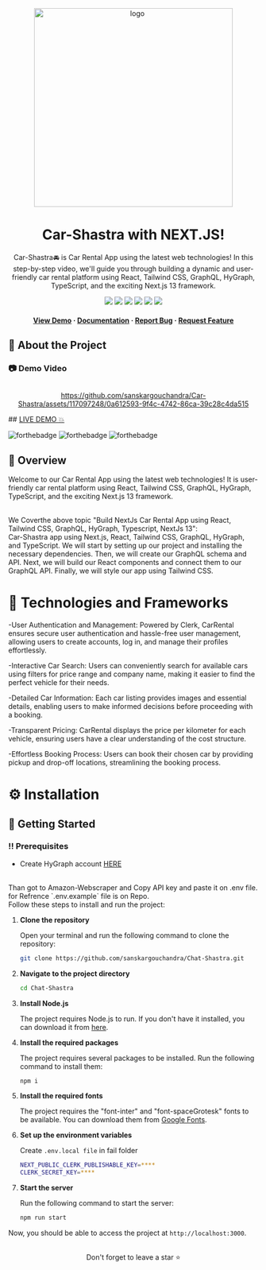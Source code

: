 <div align="center">


  <img src="https://github.com/sanskargouchandra/Car-Shastra/assets/117097248/90c29fc8-e1cc-4f0d-8ebe-7aca3a5c543a" width='400' alt="logo" />

  # Car-Shastra with NEXT.JS!
  
  <p>
Car-Shastra🚘 is Car Rental App using the latest web technologies! In this step-by-step video, we'll guide you through building a dynamic and user-friendly car rental platform using React, Tailwind CSS, GraphQL, HyGraph, TypeScript, and the exciting Next.js 13 framework.
  </p>
  
  
<!-- Badges -->

<a href="https://car-shastra.vercel.app/" target="_blank">![](https://img.shields.io/website-up-down-green-red/http/monip.org.svg)</a>
![](https://img.shields.io/badge/Maintained-Yes-indigo)
![](https://img.shields.io/github/forks/SashenJayathilaka/AMAZON-Clone.svg)
![](https://img.shields.io/github/stars/SashenJayathilaka/AMAZON-Clone.svg)
![](https://img.shields.io/github/issues/SashenJayathilaka/AMAZON-Clone)
![](https://img.shields.io/github/last-commit/SashenJayathilaka/AMAZON-Clone)

<h4>
    <a href="https://car-shastra.vercel.app/"/>View Demo</a>
  <span> · </span>
    <a href="https://github.com/sanskargouchandra/Car-Shastra/blob/master/README.md">Documentation</a>
  <span> · </span>
    <a href="https://github.com/sanskargouchandra/Car-Shastra/issues">Report Bug</a>
  <span> · </span>
    <a href="https://github.com/sanskargouchandra/Car-Shastra/issues">Request Feature</a>
  </h4>

</div>
  <!-- About the Project -->

## :star2: About the Project

<!-- Screenshots -->

### :camera: Demo Video

<div style="display: flex" align="center"><br>


https://github.com/sanskargouchandra/Car-Shastra/assets/117097248/0a612593-9f4c-4742-86ca-39c28c4da515

</div>
## <a href="https://car-shastra.vercel.app/" target="_blank">LIVE DEMO 💥</a>

![forthebadge](https://forthebadge.com/images/badges/built-with-love.svg)
![forthebadge](https://forthebadge.com/images/badges/for-you.svg)
![forthebadge](https://forthebadge.com/images/badges/powered-by-coffee.svg)
<br/>

## :star2: Overview
Welcome to our  Car Rental App using the latest web technologies! It is user-friendly car rental platform using React, Tailwind CSS, GraphQL, HyGraph, TypeScript, and the exciting Next.js 13 framework.

</br>
We Coverthe above topic "Build NextJs Car Rental App using React, Tailwind CSS, GraphQL, HyGraph, Typescript, NextJs 13":
</br>
Car-Shastra app using Next.js, React, Tailwind CSS, GraphQL, HyGraph, and TypeScript. We will start by setting up our project and installing the necessary dependencies. Then, we will create our GraphQL schema and API. Next, we will build our React components and connect them to our GraphQL API. Finally, we will style our app using Tailwind CSS.

# :space_invader: Technologies and Frameworks

-User Authentication and Management: Powered by Clerk, CarRental ensures secure user authentication and hassle-free user management, allowing users to create accounts, log in, and manage their profiles effortlessly.

-Interactive Car Search: Users can conveniently search for available cars using filters for price range and company name, making it easier to find the perfect vehicle for their needs.

-Detailed Car Information: Each car listing provides images and essential details, enabling users to make informed decisions before proceeding with a booking.

-Transparent Pricing: CarRental displays the price per kilometer for each vehicle, ensuring users have a clear understanding of the cost structure.

-Effortless Booking Process: Users can book their chosen car by providing pickup and drop-off locations, streamlining the booking process.

# :gear: Installation


## :toolbox: Getting Started

### :bangbang: Prerequisites

- Create HyGraph account <a href='https://hygraph.com/'>HERE</a>
</br>
Than got to Amazon-Webscraper and Copy API key and paste it on .env file.
for Refrence `.env.example` file is on Repo.
</br>
Follow these steps to install and run the project:

1. **Clone the repository**

   Open your terminal and run the following command to clone the repository:

   ```bash
   git clone https://github.com/sanskargouchandra/Chat-Shastra.git
   ```

2. **Navigate to the project directory**

   ```bash
   cd Chat-Shastra
   ```

3. **Install Node.js**

   The project requires Node.js to run. If you don't have it installed, you can download it from [here](https://nodejs.org/en/download/).

4. **Install the required packages**

   The project requires several packages to be installed. Run the following command to install them:

   ```bash
   npm i
   ```

5. **Install the required fonts**

   The project requires the "font-inter" and "font-spaceGrotesk" fonts to be available. You can download them from [Google Fonts](https://fonts.google.com/).

6. **Set up the environment variables**

   Create `.env.local file` in fail folder

   ```bash
   NEXT_PUBLIC_CLERK_PUBLISHABLE_KEY=****
   CLERK_SECRET_KEY=****
   ```

7. **Start the server**

   Run the following command to start the server:

   ```bash
   npm run start
   ```

Now, you should be able to access the project at `http://localhost:3000`.


<br />

<div align="center">Don't forget to leave a star ⭐️</div>

